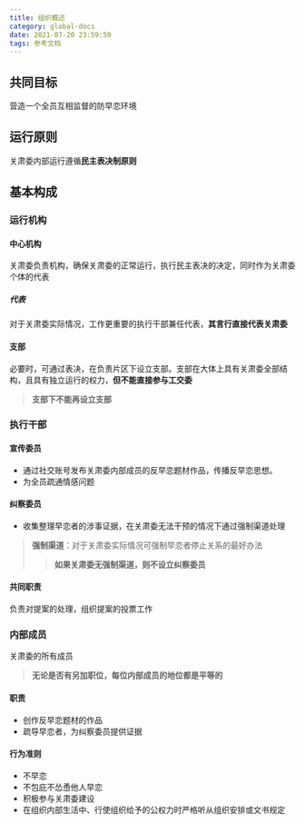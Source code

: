 ```yaml
---
title: 组织概述
category: global-docs
date: 2021-07-20 23:59:59
tags: 参考文档
---
```

## 共同目标
营造一个全员互相监督的防早恋环境
<!-- more -->

## 运行原则
关肃委内部运行遵循**民主表决制原则**

## 基本构成
### 运行机构
#### 中心机构
关肃委负责机构，确保关肃委的正常运行，执行民主表决的决定，同时作为关肃委个体的代表

##### 代表
对于关肃委实际情况，工作更重要的执行干部兼任代表，**其言行直接代表关肃委**

#### 支部
必要时，可通过表决，在负责片区下设立支部。支部在大体上具有关肃委全部结构，且具有独立运行的权力，**但不能直接参与工交委**
> **支部下不能再设立支部**
### 执行干部
#### 宣传委员
- 通过社交账号发布关肃委内部成员的反早恋题材作品，传播反早恋思想。
- 为全员疏通情感问题

#### 纠察委员
- 收集整理早恋者的涉事证据，在关肃委无法干预的情况下通过强制渠道处理
> **强制渠道**：对于关肃委实际情况可强制早恋者停止关系的最好办法
>> **如果关肃委无强制渠道，则不设立纠察委员**

#### 共同职责
负责对提案的处理，组织提案的投票工作

### 内部成员
关肃委的所有成员
> **无论是否有另加职位，每位内部成员的地位都是平等的**

#### 职责
- 创作反早恋题材的作品
- 疏导早恋者，为纠察委员提供证据

#### 行为准则
- 不早恋
- 不包庇不怂恿他人早恋
- 积极参与关肃委建设
- 在组织内部生活中、行使组织给予的公权力时严格听从组织安排或文书规定


